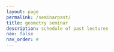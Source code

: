 ```yaml
---
layout: page
permalink: /seminarpast/
title: geometry seminar
description: schedule of past lectures
nav: false
nav_order: #
---
```


<div class="embeddable_schedule" shortname="vcugeomandtop" daterange="past"></div>
<script src="https://researchseminars.org/embed_seminars.js" onload="seminarEmbedder.initialize({'addCSS': false});"></script>
